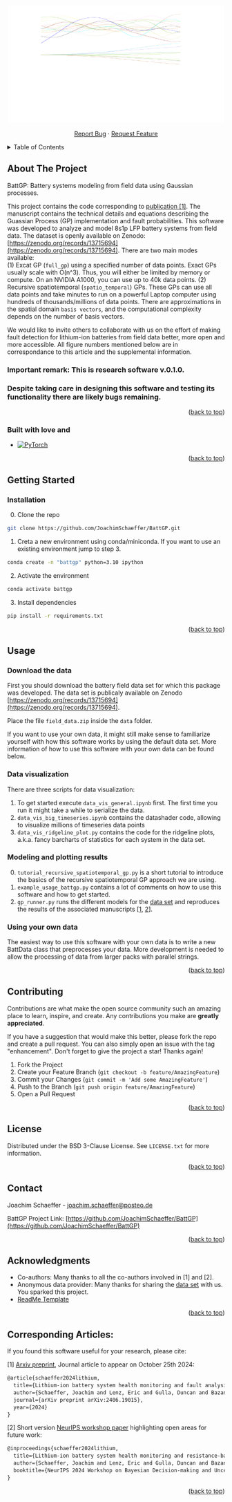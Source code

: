 <!-- Improved compatibility of back to top link: See: https://github.com/othneildrew/Best-README-Template/pull/73 -->
<a id="readme-top"></a>
<!--
*** Thanks for checking out the Best-README-Template. If you have a suggestion
*** that would make this better, please fork the repo and create a pull request
*** or simply open an issue with the tag "enhancement".
*** Don't forget to give the project a star!
*** Thanks again! Now go create something AMAZING! :D
-->



<!-- PROJECT SHIELDS -->
<!--
*** I'm using markdown "reference style" links for readability.
*** Reference links are enclosed in brackets [ ] instead of parentheses ( ).
*** See the bottom of this document for the declaration of the reference variables
*** for contributors-url, forks-url, etc. This is an optional, concise syntax you may use.
*** https://www.markdownguide.org/basic-syntax/#reference-style-links
-->
<!--
[![Contributors][contributors-shield]][contributors-url]
[![Forks][forks-shield]][forks-url]
[![Stargazers][stars-shield]][stars-url]
[![Issues][issues-shield]][issues-url]
[![MIT License][license-shield]][license-url]
[![LinkedIn][linkedin-shield]][linkedin-url]
-->


<!-- PROJECT LOGO -->
<br />
<div align="center">
  <a href="https://github.com/JoachimSchaeffer/BattGP">
    <img src="logo.svg" alt="Logo" width="500" height="270">
  </a>

<!-- <h3 align="center">project_title</h3> -->

  <p align="center">
    <!--
    project_description
    <br />
    <a href="https://github.com/JoachimSchaeffer/BattGP"><strong>Explore the docs »</strong></a>
    <br />
    <br />
    <a href="https://github.com/JoachimSchaeffer/BattGP">View Demo</a>
    ·
    -->
    <a href="https://github.com/JoachimSchaeffer/BattGP/issues/new?labels=bug&template=bug-report---.md">Report Bug</a>
    ·
    <a href="https://github.com/JoachimSchaeffer/BattGP/issues/new?labels=enhancement&template=feature-request---.md">Request Feature</a>
  </p>
</div>



<!-- TABLE OF CONTENTS -->
<details>
  <summary>Table of Contents</summary>
  <ol>
    <li>
      <a href="#about-the-project">About The Project</a>
      <ul>
        <li><a href="#built-with-love-and">Built with love and</a></li>
      </ul>
    </li>
    <li>
      <a href="#getting-started">Getting Started</a>
      <ul>
        <li><a href="#prerequisites">Prerequisites</a></li>
        <li><a href="#installation">Installation</a></li>
      </ul>
    </li>
    <li><a href="#usage">Usage</a></li>
    <li><a href="#contributing">Contributing</a></li>
    <li><a href="#license">License</a></li>
    <li><a href="#contact">Contact</a></li>
    <li><a href="#acknowledgments">Acknowledgments</a></li>
    <li><a href="#corresponding-articles">Corresponding Articles</a></li>
  </ol>
</details>



<!-- ABOUT THE PROJECT -->
## About The Project

<!-- [![Product Name Screen Shot][product-screenshot]](https://example.com) -->
BattGP: Battery systems modeling from field data using Gaussian processes.

This project contains the code corresponding to [publication [1]](https://arxiv.org/abs/2406.19015).
The manuscript contains the technical details and equations describing the Guassian Process (GP) implementation and fault probabilities.
This software was developed to analyze and model 8s1p LFP battery systems from field data.
The dataset is openly available on Zenodo: [https://zenodo.org/records/13715694](https://zenodo.org/records/13715694).
There are two main modes available:\
(1) Excat GP (`full_gp`) using a specified number of data points. Exact GPs usually scale with O(n^3). Thus, you will either be limited by memory or compute. On an NVIDIA A1000, you can use up to 40k data points.
(2) Recursive spatiotemporal (`spatio_temporal`) GPs. These GPs can use all data points and take minutes to run on a powerful Laptop computer using hundreds of thousands/millions of data points. There are approximations in the spatial domain `basis vectors`, and the computational complexity depends on the number of basis vectors.


We would like to invite others to collaborate with us on the effort of making fault detection for lithium-ion batteries from field data better, more open and more accessible.
All figure numbers mentioned below are in correspondance to this article and the supplemental information.

### Important remark: This is research software v.0.1.0.
### Despite taking care in designing this software and testing its functionality there are likely bugs remaining.

<p align="right">(<a href="#readme-top">back to top</a>)</p>


<!-- Built with love and -->
### Built with love and

* [![PyTorch][pytorch.org]][PyTorch-url]

<p align="right">(<a href="#readme-top">back to top</a>)</p>



<!-- GETTING STARTED -->
## Getting Started

### Installation

0. Clone the repo
```sh
git clone https://github.com/JoachimSchaeffer/BattGP.git
```

1. Creta a new environment using conda/miniconda. If you want to use an existing environment jump to step 3.
```sh
conda create -n "battgp" python=3.10 ipython
```

2. Activate the environment
```sh
conda activate battgp
```

3. Install dependencies
```sh
pip install -r requirements.txt
```

<p align="right">(<a href="#readme-top">back to top</a>)</p>


<!-- USAGE EXAMPLES -->
## Usage
<!--
Use this space to show useful examples of how a project can be used. Additional screenshots, code examples and demos work well in this space. You may also link to more resources.

_For more examples, please refer to the [Documentation](https://example.com)_
-->

### Download the data

First you should download the battery field data set for which this package was developed.
The data set is publicaly available on Zenodo [https://zenodo.org/records/13715694](https://zenodo.org/records/13715694).

Place the file `field_data.zip` inside the `data` folder.

If you want to use your own data, it might still make sense to familiarize yourself with how this software works by using the default data set.
More information of how to use this software with your own data can be found below.

### Data visualization

There are three scripts for data visualization:
1. To get started execute `data_vis_general.ipynb` first. The first time you run it might take a while to serialize the data.
2. `data_vis_big_timeseries.ipynb` contains the datashader code, allowing to visualize millions of timeseries data points
3. `data_vis_ridgeline_plot.py` contains the code for the ridgeline plots, a.k.a. fancy barcharts of statistics for each system in the data set.

### Modeling and plotting results

0. `tutorial_recursive_spatiotemporal_gp.py` is a short tutorial to introduce the basics of the recursive spatiotemporal GP approach we are using.
1. `example_usage_battgp.py` contains a lot of comments on how to use this software and how to get started.
2. `gp_runner.py` runs the different models for the [data set](https://zenodo.org/records/13715694) and reproduces the results of the associated manuscripts [[1](https://arxiv.org/abs/2406.19015), [2](https://openreview.net/forum?id=18snzX2tfS)].

### Using your own data

The easiest way to use this software with your own data is to write a new BattData class that preprocesses your data.
More development is needed to allow the processing of data from larger packs with parallel strings.

<p align="right">(<a href="#readme-top">back to top</a>)</p>



<!-- Known Issues & Open Tasks

## Known Issues And Open Tasks


- [1] Pack model: Currently the pack model is not used.

- [ ] Feature 1
- [ ] Feature 2
- [ ] Feature 3
    - [ ] Nested Feature

See the [open issues](https://github.com/JoachimSchaeffer/BattGP/issues) for a full list of proposed features (and known issues).


<p align="right">(<a href="#readme-top">back to top</a>)</p>
-->

<!-- CONTRIBUTING -->
## Contributing

Contributions are what make the open source community such an amazing place to learn, inspire, and create. Any contributions you make are **greatly appreciated**.

If you have a suggestion that would make this better, please fork the repo and create a pull request. You can also simply open an issue with the tag "enhancement".
Don't forget to give the project a star! Thanks again!

1. Fork the Project
2. Create your Feature Branch (`git checkout -b feature/AmazingFeature`)
3. Commit your Changes (`git commit -m 'Add some AmazingFeature'`)
4. Push to the Branch (`git push origin feature/AmazingFeature`)
5. Open a Pull Request

<p align="right">(<a href="#readme-top">back to top</a>)</p>


<!--
### Top contributors:

<a href="https://github.com/JoachimSchaeffer/BattGP/graphs/contributors">
  <img src="https://contrib.rocks/image?repo=JoachimSchaeffer/BattGP" alt="contrib.rocks image" />
</a>
-->


<!-- LICENSE -->
## License

Distributed under the BSD 3-Clause License. See `LICENSE.txt` for more information.

<p align="right">(<a href="#readme-top">back to top</a>)</p>


<!-- CONTACT -->
## Contact

Joachim Schaeffer - joachim.schaeffer@posteo.de

BattGP Project Link: [https://github.com/JoachimSchaeffer/BattGP](https://github.com/JoachimSchaeffer/BattGP)

<p align="right">(<a href="#readme-top">back to top</a>)</p>



<!-- ACKNOWLEDGMENTS -->
## Acknowledgments

* Co-authors: Many thanks to all the co-authors involved in [1] and [2].
* Anonymous data provider: Many thanks for sharing the [data set](https://zenodo.org/records/13715694) with us. You sparked this project.
* [ReadMe Template](https://github.com/othneildrew/Best-README-Template/)

<p align="right">(<a href="#readme-top">back to top</a>)</p>

## Corresponding Articles:

If you found this software useful for your research, please cite:

[1] [Arxiv preprint](https://arxiv.org/abs/2406.19015), Journal article to appear on October 25th 2024:
```tex
@article{schaeffer2024lithium,
  title={Lithium-ion battery system health monitoring and fault analysis from field data using Gaussian processes},
  author={Schaeffer, Joachim and Lenz, Eric and Gulla, Duncan and Bazant, Martin Z and Braatz, Richard D and Findeisen, Rolf},
  journal={arXiv preprint arXiv:2406.19015},
  year={2024}
}
```

[2] Short version [NeurIPS workshop paper](https://openreview.net/forum?id=18snzX2tfS) highlighting open areas for future work:
```tex
@inproceedings{schaeffer2024lithium,
  title={Lithium-ion battery system health monitoring and resistance-based fault analysis from field data using recursive spatiotemporal {Gaussian} processes},
  author={Schaeffer, Joachim and Lenz, Eric and Gulla, Duncan and Bazant, Martin Z and Braatz, Richard and Findeisen, Rolf},
  booktitle={NeurIPS 2024 Workshop on Bayesian Decision-making and Uncertainty}
}
```

<p align="right">(<a href="#readme-top">back to top</a>)</p>


<!-- MARKDOWN LINKS & IMAGES -->
<!-- https://www.markdownguide.org/basic-syntax/#reference-style-links -->
[contributors-shield]: https://img.shields.io/github/contributors/JoachimSchaeffer/BattGP.svg?style=for-the-badge
[contributors-url]: https://github.com/JoachimSchaeffer/BattGP/graphs/contributors
[forks-shield]: https://img.shields.io/github/forks/JoachimSchaeffer/BattGP.svg?style=for-the-badge
[forks-url]: https://github.com/JoachimSchaeffer/BattGP/network/members
[stars-shield]: https://img.shields.io/github/stars/JoachimSchaeffer/BattGP.svg?style=for-the-badge
[stars-url]: https://github.com/JoachimSchaeffer/BattGP/stargazers
[issues-shield]: https://img.shields.io/github/issues/JoachimSchaeffer/BattGP.svg?style=for-the-badge
[issues-url]: https://github.com/JoachimSchaeffer/BattGP/issues
[license-shield]: https://img.shields.io/github/license/JoachimSchaeffer/BattGP.svg?style=for-the-badge
[license-url]: https://github.com/JoachimSchaeffer/BattGP/blob/master/LICENSE.txt
[linkedin-shield]: https://img.shields.io/badge/-LinkedIn-black.svg?style=for-the-badge&logo=linkedin&colorB=555
[linkedin-url]: https://linkedin.com/in/joachimschaeffer
[product-screenshot]: images/screenshot.png
[pytorch.org]: https://img.shields.io/badge/PyTorch-EE4C2C?style=for-the-badge&logo=pytorch&logoColor=white
[PyTorch-url]: https://pytorch.org
[Vue-url]: https://vuejs.org/
[Angular.io]: https://img.shields.io/badge/Angular-DD0031?style=for-the-badge&logo=angular&logoColor=white
[Angular-url]: https://angular.io/
[Svelte.dev]: https://img.shields.io/badge/Svelte-4A4A55?style=for-the-badge&logo=svelte&logoColor=FF3E00
[Svelte-url]: https://svelte.dev/
[Laravel.com]: https://img.shields.io/badge/Laravel-FF2D20?style=for-the-badge&logo=laravel&logoColor=white
[Laravel-url]: https://laravel.com
[Bootstrap.com]: https://img.shields.io/badge/Bootstrap-563D7C?style=for-the-badge&logo=bootstrap&logoColor=white
[Bootstrap-url]: https://getbootstrap.com
[JQuery.com]: https://img.shields.io/badge/jQuery-0769AD?style=for-the-badge&logo=jquery&logoColor=white
[JQuery-url]: https://jquery.com
